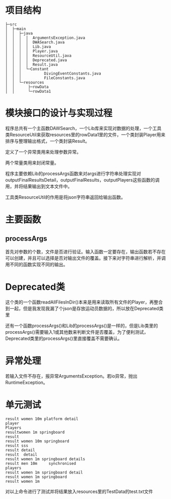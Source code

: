 # 项目结构
~~~         
├─src
│  ├─main
│  │  ├─java
│  │  │  │  ArgumentsException.java
│  │  │  │  DWASearch.java
│  │  │  │  Lib.java
│  │  │  │  Player.java
│  │  │  │  ResourceUtil.java
│  │  │  │  Deprecated.java
│  │  │  │  Result.java
│  │  │  └─Constant
│  │  │          DivingEventConstants.java
│  │  │          FileConstants.java
│  │  └─resources
│  │      ├─rowData   
│  │      └─rowData1
~~~

# 模块接口的设计与实现过程

程序总共有一个主函数DAWSearch，一个Lib库来实现对数据的处理，一个工具类ResourceUtil来获取resources里的rowData1里的文件，一个类封装Player用来排序与整理输出格式，一个类封装Result。

定义了一个异常类用来处理参数异常。

两个常量类用来封闭常量。

程序主要依赖Lib的processArgs函数来对args进行字符串处理实现对outputFinalResultsDetail，outputFinalResults，outputPlayers这些函数的调用，并将结果输出到文本文件中。

工具类ResourceUtil的作用是将json字符串返回给输出函数。

# 主要函数

## processArgs

首先对参数的个数，文件是否进行验证。输入函数一定要存在，输出函数若不存在可以创建，并且可以选择是否对输出文件的覆盖。接下来对字符串进行解析，并调用不同的函数实现不同的输出。

# Deprecated类

这个类的一个函数readAllFilesInDir()本来是用来读取所有文件的Player，再整合到一起，但是我发现我漏了个json是存放运动员数据的，所以放在Deprecated类里

还有一个函数processArgs()和Lib的processArgs()是一样的，但是Lib类里的processArgs()需要输入1或其他数来判断文件是否覆盖，为了便利测试，Deprecated类里的processArgs()里直接覆盖不需要确认。

# 异常处理
若输入文件不存在，报异常ArgumentsException。若io异常，抛出RuntimeException。

# 单元测试
~~~text
result women 10m platform detail
player
Players
resultwomen 1m springboard
result 
result women 10m springboard
result sss
result detail
result  detail
result women 1m springboard details
result men 10m     synchronised
players
result women 1m springboard detail
result women 1m springboard
result women 1m
~~~

对以上命令进行了测试并将结果放入resources里的TestData的test.txt文件

